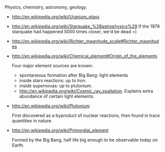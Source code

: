 Physics, chemistry, astronomy, geology.

-   <http://en.wikipedia.org/wiki/Uranium_glass>

-   <http://en.wikipedia.org/wiki/Starquake_%28astrophysics%29> If the 1979 starquake had happened 5000 times closer, we'd be dead =)

-   <http://en.wikipedia.org/wiki/Richter_magnitude_scale#Richter_magnitudes>

-   <http://en.wikipedia.org/wiki/Chemical_element#Origin_of_the_elements>

    Four major element sources are known:

    - spontaneous formation after Big Bang: light elements
    - inside stars reactions: up to Iron.
    - inside supernovas: up to plutonium.
    - <http://en.wikipedia.org/wiki/Cosmic_ray_spallation>.
        Explains extra abundance of certain light elements.

-   <http://en.wikipedia.org/wiki/Plutonium>

    First discovered as a byproduct of nuclear reactions, then found in trace quantities in nature.

-   <http://en.wikipedia.org/wiki/Primordial_element>

    Formed by the Big Bang, half life big enough to be observable today on Earth.


